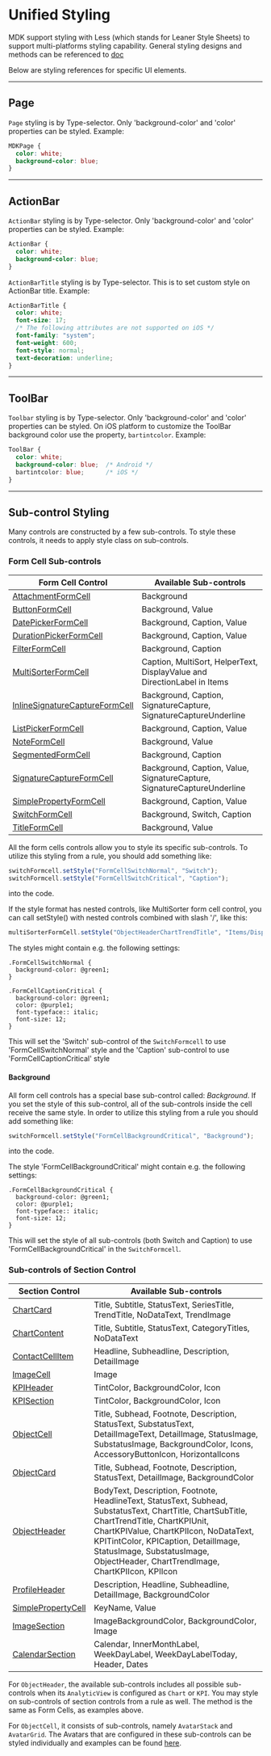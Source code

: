 # Unified Styling

MDK support styling with Less (which stands for Leaner Style Sheets) to support multi-platforms styling capability. General styling designs and methods can be referenced to [doc](https://help.sap.com/doc/f53c64b93e5140918d676b927a3cd65b/Cloud/en-US/docs-en/guides/features/fiori-ui/mdk/styling.html)

Below are styling references for specific UI elements.

----

## Page

`Page` styling is by Type-selector. Only 'background-color' and 'color' properties can be styled.
Example:

```css
MDKPage {
  color: white; 
  background-color: blue;
}
```

----

## ActionBar

`ActionBar` styling is by Type-selector. Only 'background-color' and 'color' properties can be styled.
Example:

```css
ActionBar {
  color: white; 
  background-color: blue;
}
```

`ActionBarTitle` styling is by Type-selector. This is to set custom style on ActionBar title.
Example:

```css
ActionBarTitle {
  color: white; 
  font-size: 17;
  /* The following attributes are not supported on iOS */
  font-family: "system";
  font-weight: 600;
  font-style: normal;
  text-decoration: underline;
}
```


----

## ToolBar

`Toolbar` styling is by Type-selector. Only 'background-color' and 'color' properties can be styled. On iOS platform to customize the ToolBar background color use the property, `bartintcolor`.
Example:

```css
ToolBar {
  color: white; 
  background-color: blue;  /* Android */
  bartintcolor: blue;      /* iOS */
}
```

----

## Sub-control Styling

Many controls are constructed by a few sub-controls. To style these controls, it needs to apply style class on sub-controls.

### Form Cell Sub-controls

| Form Cell Control        | Available Sub-controls      |
| ------------------------ | --------------------------- |
| [AttachmentFormCell](./Page/FormCell/Attachment.schema.md#styles)              | Background                  |
| [ButtonFormCell](./Page/FormCell/Button.schema.md#styles)                      | Background, Value           |
| [DatePickerFormCell](./Page/FormCell/DatePicker.schema.md#styles)              | Background, Caption, Value  |
| [DurationPickerFormCell](./Page/FormCell/DurationPicker.schema.md#styles)      | Background, Caption, Value  |
| [FilterFormCell](./Page/FormCell/Filter.schema.md#styles)                      | Background, Caption         |
| [MultiSorterFormCell](./Page/FormCell/MultiSorter.schema.md#styles)            | Caption, MultiSort, HelperText, DisplayValue and DirectionLabel in Items         |
| [InlineSignatureCaptureFormCell](./Page/FormCell/InlineSignatureCapture.schema.md#styles)  | Background, Caption, SignatureCapture, SignatureCaptureUnderline  |
| [ListPickerFormCell](./Page/FormCell/ListPicker.schema.md#styles)              | Background, Caption, Value  |
| [NoteFormCell](./Page/FormCell/Note.schema.md#styles)                          | Background, Value           |
| [SegmentedFormCell](./Page/FormCell/Segmented.schema.md#styles)                | Background, Caption         |
| [SignatureCaptureFormCell](./Page/FormCell/SignatureCapture.schema.md#styles)  | Background, Caption, Value, SignatureCapture, SignatureCaptureUnderline  |
| [SimplePropertyFormCell](./Page/FormCell/SimpleProperty.schema.md#styles)      | Background, Caption, Value  |
| [SwitchFormCell](./Page/FormCell/Switch.schema.md#styles)                      | Background, Switch, Caption |
| [TitleFormCell](./Page/FormCell/Title.schema.md#styles)                        | Background, Value           |

All the form cells controls allow you to style its specific sub-controls.
To utilize this styling from a rule, you should add something like:

```js
switchFormcell.setStyle("FormCellSwitchNormal", "Switch");
switchFormcell.setStyle("FormCellSwitchCritical", "Caption");
```

into the code.

If the style format has nested controls, like MultiSorter form cell control,
you can call setStyle() with nested controls combined with slash '/', like this:

```js
multiSorterFormCell.setStyle("ObjectHeaderChartTrendTitle", "Items/DisplayValue");
```

The styles might contain e.g. the following settings:

```less
.FormCellSwitchNormal {
  background-color: @green1;
}

.FormCellCaptionCritical {
  background-color: @green1;
  color: @purple1;
  font-typeface:: italic;
  font-size: 12;
}
```

This will set the 'Switch' sub-control of the `SwitchFormcell` to use 'FormCellSwitchNormal' style and the 'Caption' sub-control to use 'FormCellCaptionCritical' style

#### Background

All form cell controls has a special base sub-control called: *Background*. If you set the style of this sub-control, all of the sub-controls inside the cell receive the same style.
In order to utilize this styling from a rule you should add something like:

```js
switchFormcell.setStyle("FormCellBackgroundCritical", "Background");
```

into the code.

The style 'FormCellBackgroundCritical' might contain e.g. the following settings:

```less
.FormCellBackgroundCritical {
  background-color: @green1;
  color: @purple1;
  font-typeface:: italic;
  font-size: 12;
}
```

This will set the style of all sub-controls (both Switch and Caption) to use 'FormCellBackgroundCritical' in the `SwitchFormcell`.

### Sub-controls of Section Control

| Section Control          | Available Sub-controls      |
| ------------------------ | --------------------------- |
| [ChartCard](./Page/SectionedTable/Control/ChartCard.schema.md#styles)                   | Title, Subtitle, StatusText, SeriesTitle, TrendTitle, NoDataText, TrendImage |
| [ChartContent](./Page/SectionedTable/Container/ChartContent.schema.md#styles)           | Title, Subtitle, StatusText, CategoryTitles, NoDataText |
| [ContactCellItem](./Page/SectionedTable/Control/ContactCellItem.schema.md#styles)       | Headline, Subheadline, Description, DetailImage |
| [ImageCell](./Page/SectionedTable/Control/ImageCell.schema.md#styles)                   | Image                       |
| [KPIHeader](./Page/SectionedTable/Container/KPIHeader.schema.md#styles)                 | TintColor, BackgroundColor, Icon  |
| [KPISection](./Page/SectionedTable/Container/KPISection.schema.md#styles)               | TintColor, BackgroundColor, Icon  |
| [ObjectCell](./Page/SectionedTable/Control/ObjectCell.schema.md#styles)                 | Title, Subhead, Footnote, Description, StatusText, SubstatusText, DetailImageText, DetailImage, StatusImage, SubstatusImage, BackgroundColor, Icons, AccessoryButtonIcon, HorizontalIcons |
| [ObjectCard](./Page/SectionedTable/Control/ObjectCard.schema.md#styles)                 | Title, Subhead, Footnote, Description, StatusText, DetailImage, BackgroundColor |
| [ObjectHeader](./Page/SectionedTable/Container/ObjectHeader.schema.md#styles)           | BodyText, Description, Footnote, HeadlineText, StatusText, Subhead, SubstatusText, ChartTitle, ChartSubTitle, ChartTrendTitle, ChartKPIUnit, ChartKPIValue, ChartKPIIcon, NoDataText, KPITintColor, KPICaption, DetailImage, StatusImage, SubstatusImage, ObjectHeader, ChartTrendImage, ChartKPIIcon, KPIIcon   |
| [ProfileHeader](./Page/SectionedTable/Container/ProfileHeader.schema.md#styles)         | Description, Headline, Subheadline, DetailImage, BackgroundColor             |
| [SimplePropertyCell](./Page/SectionedTable/Control/SimplePropertyCell.schema.md#styles) | KeyName, Value              |
| [ImageSection](./Page/SectionedTable/Container/Image.schema.md#styles)               | ImageBackgroundColor, BackgroundColor, Image  |
| [CalendarSection](./Page/SectionedTable/Container/Calendar.schema.md#styles)               | Calendar, InnerMonthLabel, WeekDayLabel, WeekDayLabelToday, Header, Dates  |

For `ObjectHeader`, the available sub-controls includes all possible sub-controls when its `AnalyticView` is configured as `Chart` or `KPI`.
You may style on sub-controls of section controls from a rule as well. The method is the same as Form Cells, as examples above. 

For `ObjectCell`, it consists of sub-controls, namely `AvatarStack` and `AvatarGrid`. The Avatars that are configured in these sub-controls can be styled individually and examples can be found [here](./Page/SectionedTable/Control/ObjectCell.schema.md#examples).
